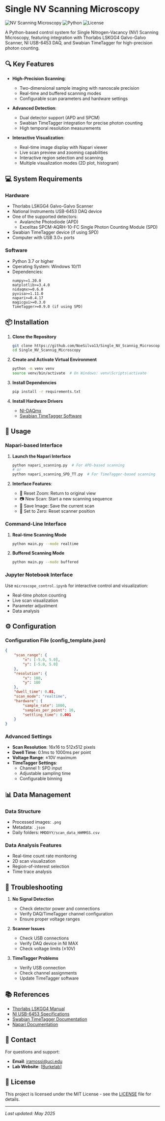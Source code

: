 # Single NV Scanning Microscopy

![NV Scanning Microscopy](https://img.shields.io/badge/Microscopy-NV%20Centers-brightgreen)
![Python](https://img.shields.io/badge/python-3.7+-blue.svg)
![License](https://img.shields.io/badge/license-MIT-blue.svg)

A Python-based control system for Single Nitrogen-Vacancy (NV) Scanning Microscopy, featuring integration with Thorlabs LSKGG4 Galvo-Galvo Scanner, NI USB-6453 DAQ, and Swabian TimeTagger for high-precision photon counting.

## 🔍 Key Features

- **High-Precision Scanning**:
  - Two-dimensional sample imaging with nanoscale precision
  - Real-time and buffered scanning modes
  - Configurable scan parameters and hardware settings
  
- **Advanced Detection**:
  - Dual detector support (APD and SPCM)
  - Swabian TimeTagger integration for precise photon counting
  - High temporal resolution measurements
  
- **Interactive Visualization**:
  - Real-time image display with Napari viewer
  - Live scan preview and zooming capabilities
  - Interactive region selection and scanning
  - Multiple visualization modes (2D plot, histogram)

## 💻 System Requirements

### Hardware
- Thorlabs LSKGG4 Galvo-Galvo Scanner
- National Instruments USB-6453 DAQ device
- One of the supported detectors:
  - Avalanche Photodiode (APD)
  - Excelitas SPCM-AQRH-10-FC Single Photon Counting Module (SPD)
- Swabian TimeTagger device (if using SPD)
- Computer with USB 3.0+ ports

### Software
- Python 3.7 or higher
- Operating System: Windows 10/11
- Dependencies:
  ```
  numpy>=1.20.0
  matplotlib>=3.4.0
  nidaqmx>=0.6.0
  pyvisa>=1.11.0
  napari>=0.4.17
  magicgui>=0.3.0
  TimeTagger>=0.9.0 (if using SPD)
  ```

## 📦 Installation

1. **Clone the Repository**
   ```bash
   git clone https://github.com/NoeSilva13/Single_NV_Scannig_Microscopy.git
   cd Single_NV_Scannig_Microscopy
   ```

2. **Create and Activate Virtual Environment**
   ```bash
   python -m venv venv
   source venv/bin/activate  # On Windows: venv\Scripts\activate
   ```

3. **Install Dependencies**
   ```bash
   pip install -r requirements.txt
   ```

4. **Install Hardware Drivers**
   - [NI-DAQmx](https://www.ni.com/en/support/downloads/drivers/download.ni-daqmx.html)
   - [Swabian TimeTagger Software](https://www.swabianinstruments.com/time-tagger/downloads/)

## 🚀 Usage

### Napari-based Interface

1. **Launch the Napari Interface**
   ```bash
   python napari_scanning.py  # For APD-based scanning
   # or
   python napari_scanning_SPD_TT.py  # For TimeTagger-based scanning
   ```

2. **Interface Features**:
   - 🔄 Reset Zoom: Return to original view
   - 📷 New Scan: Start a new scanning sequence
   - 💾 Save Image: Save the current scan
   - 🎯 Set to Zero: Reset scanner position

### Command-Line Interface

1. **Real-time Scanning Mode**
   ```bash
   python main.py --mode realtime
   ```

2. **Buffered Scanning Mode**
   ```bash
   python main.py --mode buffered
   ```

### Jupyter Notebook Interface
Use `microscope_control.ipynb` for interactive control and visualization:
- Real-time photon counting
- Live scan visualization
- Parameter adjustment
- Data analysis

## ⚙️ Configuration

### Configuration File (config_template.json)
```json
{
    "scan_range": {
        "x": [-5.0, 5.0],
        "y": [-5.0, 5.0]
    },
    "resolution": {
        "x": 100,
        "y": 100
    },
    "dwell_time": 0.01,
    "scan_mode": "realtime",
    "hardware": {
        "sample_rate": 1000,
        "samples_per_point": 10,
        "settling_time": 0.001
    }
}
```

### Advanced Settings
- **Scan Resolution**: 16x16 to 512x512 pixels
- **Dwell Time**: 0.1ms to 1000ms per point
- **Voltage Range**: ±10V maximum
- **TimeTagger Settings**: 
  - Channel 1: SPD input
  - Adjustable sampling time
  - Configurable binning

## 📊 Data Management

### Data Structure
- Processed images: `.png`
- Metadata: `.json`
- Daily folders: `MMDDYY/scan_data_HHMMSS.csv`

### Data Analysis Features
- Real-time count rate monitoring
- 2D scan visualization
- Region-of-interest selection
- Time trace analysis

## 🔧 Troubleshooting

1. **No Signal Detection**
   - Check detector power and connections
   - Verify DAQ/TimeTagger channel configuration
   - Ensure proper voltage ranges

2. **Scanner Issues**
   - Check USB connections
   - Verify DAQ device in NI MAX
   - Check voltage limits (±10V)

3. **TimeTagger Problems**
   - Verify USB connection
   - Check channel assignments
   - Update TimeTagger software

## 📚 References

- [Thorlabs LSKGG4 Manual](https://www.thorlabs.com)
- [NI USB-6453 Specifications](https://www.ni.com)
- [Swabian TimeTagger Documentation](https://www.swabianinstruments.com/time-tagger/)
- [Napari Documentation](https://napari.org/stable/)

## 📧 Contact

For questions and support:
- **Email**: jramossi@uci.edu
- **Lab Website**: [[Burkelab](https://www.burkelab.com/)]

## 📄 License

This project is licensed under the MIT License - see the [LICENSE](LICENSE) file for details.

---
*Last updated: May 2025*
